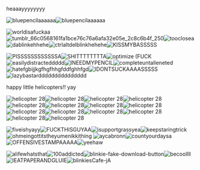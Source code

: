 heaaayyyyyyyy

![bluepencilaaaaaa](https://github.com/user-attachments/assets/4029a1ac-c239-4390-8f11-71840ec1b3ac)![bluepencilaaaaaa](https://github.com/user-attachments/assets/4029a1ac-c239-4390-8f11-71840ec1b3ac)

![worldisafuckaa](https://github.com/user-attachments/assets/1b992f14-75d7-4b60-8bcb-0885df88f3f8)![tumblr_66c0568161fa1bce76c76a6afa32e05e_2c8c6b4f_250](https://github.com/user-attachments/assets/d95b769a-0423-4b08-9760-be9e0cdd5b35)![tooclosea](https://github.com/user-attachments/assets/76f03691-aa85-4c70-9488-215902cdce87)![dablinkehhehe](https://github.com/user-attachments/assets/225b8203-ffe0-4a34-9bbd-f3097d468650)![ctrlaltdelblinkhehehe](https://github.com/user-attachments/assets/df1a7b44-dd37-4e4d-963a-093197def728)![KISSMYBASSSSS](https://github.com/user-attachments/assets/9e40577c-b207-48ee-af87-3803339b1cd4)









![PISSSSSSSSSSSSA](https://github.com/user-attachments/assets/179fb322-c179-4305-9392-1d82a8550310)![SHITTTTTTTTA](https://github.com/user-attachments/assets/1f25740f-5e64-4102-85f2-3dca9af1487e)![optimize (FUCK](https://github.com/user-attachments/assets/a769bd91-087f-4697-b133-7c4b81ef0904)![easilydistracteddddd](https://github.com/user-attachments/assets/c2bc6b33-e60e-42a2-89a3-b635ed48ff1f)![INEEDMYPENCIL](https://github.com/user-attachments/assets/8c2101af-3758-46b4-8234-d3d955ffa34a)![completeuntalleneted](https://github.com/user-attachments/assets/01499cc1-5422-4889-af93-b8bfd3c172d4)![hatefgbijjkgfhgfhhgfddfghhfgd](https://github.com/user-attachments/assets/cb618f3c-5d11-44e2-9429-a81207dd1345)![IDONTSUCKAAAASSSSS](https://github.com/user-attachments/assets/ef01fa4e-3d2f-4b5d-975a-b58139fe5561)![lazybastarddddddddddddddd](https://github.com/user-attachments/assets/286dfdcb-7923-4ff6-8c1d-4923cdcc0d45)


happy little helicopters!! yay

![helicopter 28](https://github.com/user-attachments/assets/8a419a9f-9ccd-48c0-a804-724a400434b5)![helicopter 28](https://github.com/user-attachments/assets/8a419a9f-9ccd-48c0-a804-724a400434b5)![helicopter 28](https://github.com/user-attachments/assets/8a419a9f-9ccd-48c0-a804-724a400434b5)![helicopter 28](https://github.com/user-attachments/assets/8a419a9f-9ccd-48c0-a804-724a400434b5)![helicopter 28](https://github.com/user-attachments/assets/8a419a9f-9ccd-48c0-a804-724a400434b5)![helicopter 28](https://github.com/user-attachments/assets/8a419a9f-9ccd-48c0-a804-724a400434b5)![helicopter 28](https://github.com/user-attachments/assets/8a419a9f-9ccd-48c0-a804-724a400434b5)![helicopter 28](https://github.com/user-attachments/assets/8a419a9f-9ccd-48c0-a804-724a400434b5)![helicopter 28](https://github.com/user-attachments/assets/8a419a9f-9ccd-48c0-a804-724a400434b5)![helicopter 28](https://github.com/user-attachments/assets/8a419a9f-9ccd-48c0-a804-724a400434b5)![helicopter 28](https://github.com/user-attachments/assets/8a419a9f-9ccd-48c0-a804-724a400434b5)![helicopter 28](https://github.com/user-attachments/assets/8a419a9f-9ccd-48c0-a804-724a400434b5)![helicopter 28](https://github.com/user-attachments/assets/8a419a9f-9ccd-48c0-a804-724a400434b5)![helicopter 28](https://github.com/user-attachments/assets/8a419a9f-9ccd-48c0-a804-724a400434b5)


![fiveishyayy](https://github.com/user-attachments/assets/283a9d92-9deb-41d3-b18c-8d5e6c34f22e)![FUCKTHISGUYAA](https://github.com/user-attachments/assets/4f3d47eb-d6d9-48a8-bf73-4de0458897ad)![isupportgrassyea](https://github.com/user-attachments/assets/c6a00a4f-27c2-4940-bc75-e85d7b563f7e)![keepstaringtrick](https://github.com/user-attachments/assets/b7b51f3c-1b65-4c54-a620-50e8e4c99109)![ohmeingottitstheyumenikkithing](https://github.com/user-attachments/assets/92f72bdd-3a2b-4fb1-a453-969d5d8dc5a4)
![aycabronn](https://github.com/user-attachments/assets/ec1be265-5a41-4379-96db-fc7cbdc4e11e)![countyourdaysa](https://github.com/user-attachments/assets/712ef80b-53ac-49f2-89cd-86310fde9012)![OFFENSIVESTAMPAAAAA](https://github.com/user-attachments/assets/d94683ba-e79e-47d2-b8f9-10b0aa2245a8)![yeehaw](https://github.com/user-attachments/assets/6b6e1d8e-64d7-4d8e-a368-027b501a8613)

![alifewhatsthat](https://github.com/user-attachments/assets/243a79b9-eb07-4d1e-973f-63b003f0a7ef)![100addicted](https://github.com/user-attachments/assets/63e33485-5334-4f2d-a9e2-f4559419654c)![blinkie-fake-download-button](https://github.com/user-attachments/assets/da645cf8-d21e-414b-a934-f17fef170a2e)![becoollll](https://github.com/user-attachments/assets/0913ff37-efb9-49a5-be6f-de0f623c0649)![IEATPAPERANDGLUIE](https://github.com/user-attachments/assets/ea5d4499-2231-4b4c-b232-1a902be290f4)![blinkiesCafe-jA](https://github.com/user-attachments/assets/ccb3993e-48b0-46b4-b5e4-10e9070f0b6a)












